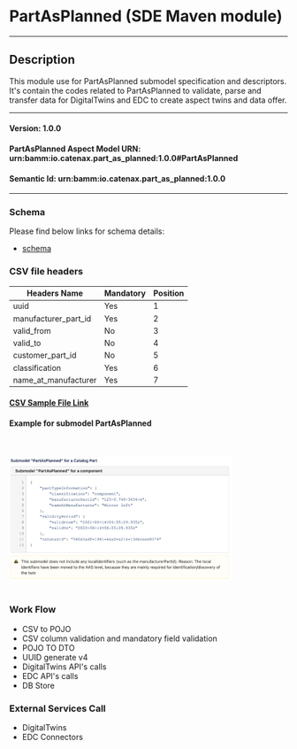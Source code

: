  # PartAsPlanned (SDE Maven module)
---
## Description

This module use for PartAsPlanned submodel specification and descriptors. It's contain the codes related to PartAsPlanned to validate, parse and transfer data for DigitalTwins and EDC to create aspect twins and data offer.

---
#### Version: 1.0.0
#### PartAsPlanned Aspect Model URN: urn:bamm:io.catenax.part_as_planned:1.0.0#PartAsPlanned
#### Semantic Id: urn:bamm:io.catenax.part_as_planned:1.0.0
---

### Schema

Please find below links for schema details:

- [schema](src/main/resources/part-as-planned.json)

### CSV file headers

| Headers Name              	| Mandatory                     	| Position 	|
|------------------------	|-----------------------------	|--------	|
| uuid                      	| Yes			            	    |    1     	|
| manufacturer_part_id      	| Yes					      	|    2    	|
| valid_from      			| No 							| 	 3	   	|
| valid_to   		       	| No                            	| 	 4	  	|
| customer_part_id       	| No                           	| 	 5	  	|
| classification    		 	| Yes                     		| 	 6	 	|
| name_at_manufacturer	 	| Yes                           	|    7 	 	|

#### [CSV Sample File Link]

#### Example for submodel PartAsPlanned

<br/><br/><img src="src/main/resources/images/partasplanned.png" height="60%" width="80%"/><br/><br/>

### Work Flow 

 - CSV to POJO
 - CSV column validation and mandatory field validation
 - POJO TO DTO
 - UUID generate v4
 - DigitalTwins API's calls 
 - EDC API's calls
 - DB Store
 
### External Services Call

 - DigitalTwins
 - EDC Connectors
 
 
[CSV Sample File Link]: src/main/resources/partAsPlanned.csv
